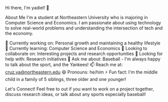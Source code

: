 Hi there, I'm yadiel! 👋

About Me
I'm a student at Northeastern University who is majoring in Computer Science and Economics. I am passionate about using technology to solve real-world problems and understanding the intersection of tech and the economy.

🔭 Currently working on: Personal growth and maintaining a healthy lifestyle
🌱 Currently learning: Computer Science and Economics
👯 Looking to collaborate on: Interesting projects and research opportunities
🤔 Looking for help with: Research initiatives
💬 Ask me about: Baseball - I'm always happy to talk about the sport, and the Yankees!
📫 Reach me at: cruz.ya@northeastern.edu
😄 Pronouns: he/him
⚡ Fun fact: I'm the middle child in a family of 5 siblings, three older and one younger!

Let's Connect!
Feel free to out if you want to work on a project together, discuss research ideas, or talk about any sports especially baseball!